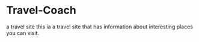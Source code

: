 # Travel-Coach
a travel site
this ia a travel site that has information about interesting places you can visit.
